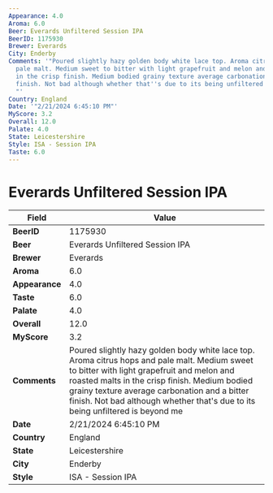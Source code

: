 ```yaml
---
Appearance: 4.0
Aroma: 6.0
Beer: Everards Unfiltered Session IPA
BeerID: 1175930
Brewer: Everards
City: Enderby
Comments: '"Poured slightly hazy golden body white lace top. Aroma citrus hops and
  pale malt. Medium sweet to bitter with light grapefruit and melon and roasted malts
  in the crisp finish. Medium bodied grainy texture average carbonation and a bitter
  finish. Not bad although whether that''s due to its being unfiltered is beyond me
  "'
Country: England
Date: '"2/21/2024 6:45:10 PM"'
MyScore: 3.2
Overall: 12.0
Palate: 4.0
State: Leicestershire
Style: ISA - Session IPA
Taste: 6.0
---
```


# Everards Unfiltered Session IPA

| Field         | Value |
|---------------|-------|
| **BeerID** | 1175930 |
| **Beer** | Everards Unfiltered Session IPA |
| **Brewer** | Everards |
| **Aroma** | 6.0 |
| **Appearance** | 4.0 |
| **Taste** | 6.0 |
| **Palate** | 4.0 |
| **Overall** | 12.0 |
| **MyScore** | 3.2 |
| **Comments** | Poured slightly hazy golden body white lace top. Aroma citrus hops and pale malt. Medium sweet to bitter with light grapefruit and melon and roasted malts in the crisp finish. Medium bodied grainy texture average carbonation and a bitter finish. Not bad although whether that's due to its being unfiltered is beyond me  |
| **Date** | 2/21/2024 6:45:10 PM |
| **Country** | England |
| **State** | Leicestershire |
| **City** | Enderby |
| **Style** | ISA - Session IPA |
